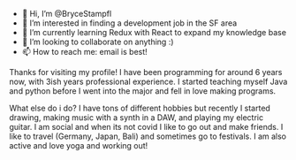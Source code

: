- 👋 Hi, I’m @BryceStampfl
- 👀 I’m interested in finding a development job in the SF area
- 🌱 I’m currently learning Redux with React to expand my knowledge base
- 💞️ I’m looking to collaborate on anything :)
- 📫 How to reach me: email is best!

Thanks for visiting my profile! I have been programming for around 6 years now, with 3ish years professional experience. I started teaching myself Java and python before I went into the major and fell in love making programs.

What else do i do?
I have tons of different hobbies but recently I started drawing, making music with a synth in a DAW, and playing my electric guitar.
I am social and when its not covid I like to go out and make friends. I like to travel (Germany, Japan, Bali) and sometimes go to festivals. I am also active and love yoga and working out!

<!---
BryceStampfl/BryceStampfl is a ✨ special ✨ repository because its `README.md` (this file) appears on your GitHub profile.
You can click the Preview link to take a look at your changes.
--->

